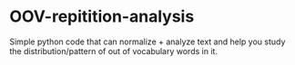 # OOV-repitition-analysis
Simple python code that can normalize + analyze text and help you study the distribution/pattern of out of vocabulary words in it.
